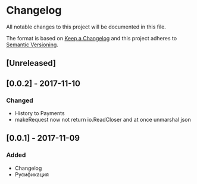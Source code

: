 # Changelog
All notable changes to this project will be documented in this file.

The format is based on [Keep a Changelog](http://keepachangelog.com/en/1.0.0/)
and this project adheres to [Semantic Versioning](http://semver.org/spec/v2.0.0.html).

## [Unreleased]

## [0.0.2] - 2017-11-10
### Changed
- History to Payments
- makeRequest now not return io.ReadCloser and at once unmarshal json

## [0.0.1] - 2017-11-09
### Added
- Changelog
- Русификация
